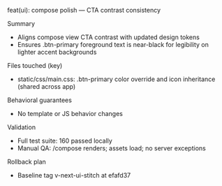 feat(ui): compose polish — CTA contrast consistency

Summary
- Aligns compose view CTA contrast with updated design tokens
- Ensures .btn-primary foreground text is near-black for legibility on lighter accent backgrounds

Files touched (key)
- static/css/main.css: .btn-primary color override and icon inheritance (shared across app)

Behavioral guarantees
- No template or JS behavior changes

Validation
- Full test suite: 160 passed locally
- Manual QA: /compose renders; assets load; no server exceptions

Rollback plan
- Baseline tag v-next-ui-stitch at efafd37
